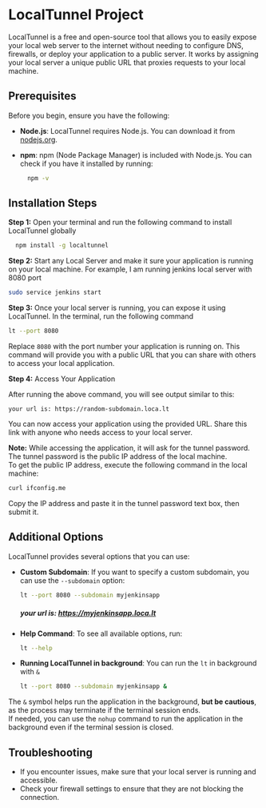 # LocalTunnel Project

LocalTunnel is a free and open-source tool that allows you to easily expose your local web server to the internet without needing to configure DNS, firewalls, or deploy your application to a public server. It works by assigning your local server a unique public URL that proxies requests to your local machine.

## Prerequisites

Before you begin, ensure you have the following:

- **Node.js**: LocalTunnel requires Node.js. You can download it from [nodejs.org](https://nodejs.org/).
- **npm**: npm (Node Package Manager) is included with Node.js. You can check if you have it installed by running:
  
  ```bash
    npm -v
  ```

## Installation Steps
**Step 1:** Open your terminal and run the following command to install LocalTunnel globally

```bash
  npm install -g localtunnel
```

**Step 2:** Start any Local Server and make it sure your application is running on your local machine. For example, I am running jenkins local server with 8080 port

```bash
sudo service jenkins start
```

**Step 3:** Once your local server is running, you can expose it using LocalTunnel. In the terminal, run the following command

```bash
lt --port 8080
```

Replace `8080` with the port number your application is running on. This command will provide you with a public URL that you can share with others to access your local application.

 **Step 4:** Access Your Application

After running the above command, you will see output similar to this:

```
your url is: https://random-subdomain.loca.lt
```

You can now access your application using the provided URL. Share this link with anyone who needs access to your local server.

**Note:** While accessing the application, it will ask for the tunnel password. The tunnel password is the public IP address of the local machine. \
To get the public IP address, execute the following command in the local machine:
   
   ```bash
   curl ifconfig.me
   ```

   Copy the IP address and paste it in the tunnel password text box, then submit it.

## Additional Options

LocalTunnel provides several options that you can use:

- **Custom Subdomain**: If you want to specify a custom subdomain, you can use the `--subdomain` option:
  
  ```bash
  lt --port 8080 --subdomain myjenkinsapp
  ```
  
  ##### *your url is*: https://myjenkinsapp.loca.lt


- **Help Command**: To see all available options, run:

  ```bash
  lt --help
  ```
- **Running LocalTunnel in background**: You can run the `lt` in background with `&`
  
  ```bash
  lt --port 8080 --subdomain myjenkinsapp &
  ```

The `&` symbol helps run the application in the background, **but be cautious**, as the process may terminate if the terminal session ends.\
If needed, you can use the `nohup` command to run the application in the background even if the terminal session is closed.

## Troubleshooting

- If you encounter issues, make sure that your local server is running and accessible.
- Check your firewall settings to ensure that they are not blocking the connection.

